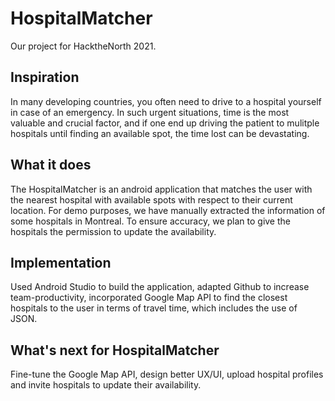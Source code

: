 # HospitalMatcher
Our project for HacktheNorth 2021.

## Inspiration
In many developing countries, you often need to drive to a hospital yourself in case of an emergency. 
In such urgent situations, time is the most valuable and crucial factor, and if one end up driving the patient to mulitple hospitals until finding an available spot, the time lost can be devastating. 

## What it does
The HospitalMatcher is an android application that matches the user with the nearest hospital with available spots with respect to their current location. For demo purposes, we have manually extracted the information of some hospitals in Montreal. To ensure accuracy, we plan to give the hospitals the permission to update the availability.

## Implementation
Used Android Studio to build the application, adapted Github to increase team-productivity, incorporated Google Map API to find the closest hospitals to the user in terms of travel time, which includes the use of JSON.

## What's next for HospitalMatcher
Fine-tune the Google Map API, design better UX/UI, upload hospital profiles and invite hospitals to update their availability.
